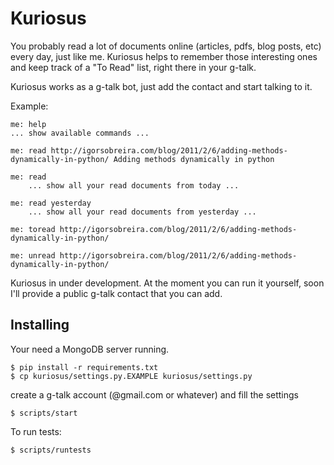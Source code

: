 Kuriosus
========

You probably read a lot of documents online (articles, pdfs, blog posts, etc) every 
day, just like me. Kuriosus helps to remember those interesting ones and keep track
of a "To Read" list, right there in your g-talk.

Kuriosus works as a g-talk bot, just add the contact and start talking to it.

Example:

	me: help
	... show available commands ...

	me: read http://igorsobreira.com/blog/2011/2/6/adding-methods-dynamically-in-python/ Adding methods dynamically in python

	me: read
    	... show all your read documents from today ...

 	me: read yesterday
    	... show all your read documents from yesterday ...

	me: toread http://igorsobreira.com/blog/2011/2/6/adding-methods-dynamically-in-python/

	me: unread http://igorsobreira.com/blog/2011/2/6/adding-methods-dynamically-in-python/

Kuriosus in under development. At the moment you can run it yourself, soon I'll provide
a public g-talk contact that you can add.

Installing
----------

Your need a MongoDB server running.

    $ pip install -r requirements.txt
    $ cp kuriosus/settings.py.EXAMPLE kuriosus/settings.py

create a g-talk account (@gmail.com or whatever) and fill the settings

    $ scripts/start

To run tests:

    $ scripts/runtests
